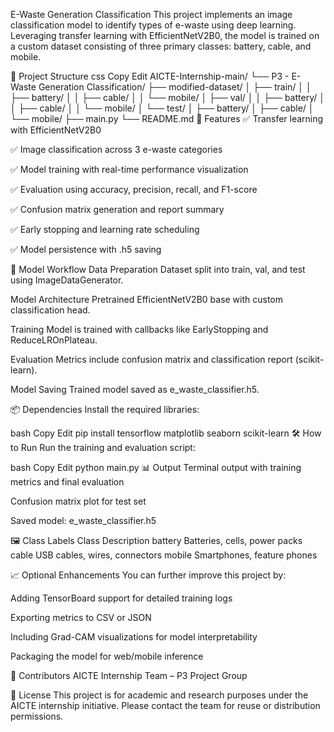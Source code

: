 E-Waste Generation Classification
This project implements an image classification model to identify types of e-waste using deep learning. Leveraging transfer learning with EfficientNetV2B0, the model is trained on a custom dataset consisting of three primary classes: battery, cable, and mobile.

📁 Project Structure
css
Copy
Edit
AICTE-Internship-main/
└── P3 - E-Waste Generation Classification/
    ├── modified-dataset/
    │   ├── train/
    │   │   ├── battery/
    │   │   ├── cable/
    │   │   └── mobile/
    │   ├── val/
    │   │   ├── battery/
    │   │   ├── cable/
    │   │   └── mobile/
    │   └── test/
    │       ├── battery/
    │       ├── cable/
    │       └── mobile/
    ├── main.py
    └── README.md
🚀 Features
✅ Transfer learning with EfficientNetV2B0

✅ Image classification across 3 e-waste categories

✅ Model training with real-time performance visualization

✅ Evaluation using accuracy, precision, recall, and F1-score

✅ Confusion matrix generation and report summary

✅ Early stopping and learning rate scheduling

✅ Model persistence with .h5 saving

🧠 Model Workflow
Data Preparation
Dataset split into train, val, and test using ImageDataGenerator.

Model Architecture
Pretrained EfficientNetV2B0 base with custom classification head.

Training
Model is trained with callbacks like EarlyStopping and ReduceLROnPlateau.

Evaluation
Metrics include confusion matrix and classification report (scikit-learn).

Model Saving
Trained model saved as e_waste_classifier.h5.

📦 Dependencies
Install the required libraries:

bash
Copy
Edit
pip install tensorflow matplotlib seaborn scikit-learn
🛠 How to Run
Run the training and evaluation script:

bash
Copy
Edit
python main.py
📊 Output
Terminal output with training metrics and final evaluation

Confusion matrix plot for test set

Saved model: e_waste_classifier.h5

🖼 Class Labels
Class	Description
battery	Batteries, cells, power packs
cable	USB cables, wires, connectors
mobile	Smartphones, feature phones

📈 Optional Enhancements
You can further improve this project by:

Adding TensorBoard support for detailed training logs

Exporting metrics to CSV or JSON

Including Grad-CAM visualizations for model interpretability

Packaging the model for web/mobile inference

👥 Contributors
AICTE Internship Team – P3 Project Group

📄 License
This project is for academic and research purposes under the AICTE internship initiative. Please contact the team for reuse or distribution permissions.
